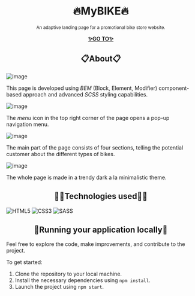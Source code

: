 <h1 align="center">🔥MyBIKE🔥</h1>

<p align="center">
    <sup>An adaptive landing page for a promotional bike store website.</sup>
</p>

<p align="center">
  <a href="https://orpheus29.github.io/layout_landing-page/">
    <strong>✨GO TO✨</strong>
  </a>
</p>

<h2 align="center">📋About📋</h2>

![image](https://github.com/Orpheus29/layout_landing-page/assets/110335429/356de0b9-5b44-4b39-805d-ae53e06edbad)

This page is developed using *BEM* (Block, Element, Modifier) component-based approach and advanced *SCSS* styling capabilities.

![image](https://github.com/Orpheus29/layout_landing-page/assets/110335429/360ac720-4f02-4394-87b6-70b73e3789b0)

The *menu* icon in the top right corner of the page opens a pop-up navigation menu.

![image](https://github.com/Orpheus29/layout_landing-page/assets/110335429/170e47b3-10a0-4280-9b57-fc4fce08e55c)

The main part of the page consists of four sections, telling the potential customer about the different types of bikes.

![image](https://github.com/Orpheus29/layout_landing-page/assets/110335429/fb11024e-0444-4bc9-8627-3a31b414e2cb)

The whole page is made in a trendy dark a la minimalistic theme.

<h2 align="center">🧙‍♂️Technologies used🧙‍♂️</h2>

![HTML5](https://img.shields.io/badge/html5-%23E34F26.svg?style=for-the-badge&logo=html5&logoColor=white) ![CSS3](https://img.shields.io/badge/css3-%231572B6.svg?style=for-the-badge&logo=css3&logoColor=white) ![SASS](https://img.shields.io/badge/SASS-hotpink.svg?style=for-the-badge&logo=SASS&logoColor=white)

<h2 align="center">📌Running your application locally📌</h2>

Feel free to explore the code, make improvements, and contribute to the project.

To get started:

1. Clone the repository to your local machine.
2. Install the necessary dependencies using `npm install`.
3. Launch the project using `npm start`.
